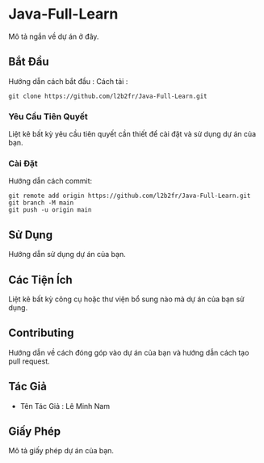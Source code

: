 # Java-Full-Learn

Mô tả ngắn về dự án ở đây.

## Bắt Đầu

Hướng dẫn cách bắt đầu :
Cách tải :
```
git clone https://github.com/l2b2fr/Java-Full-Learn.git
```
### Yêu Cầu Tiên Quyết

Liệt kê bất kỳ yêu cầu tiên quyết cần thiết để cài đặt và sử dụng dự án của bạn.

### Cài Đặt

Hướng dẫn cách commit:

```
git remote add origin https://github.com/l2b2fr/Java-Full-Learn.git
git branch -M main
git push -u origin main
```

## Sử Dụng

Hướng dẫn sử dụng dự án của bạn.

## Các Tiện Ích

Liệt kê bất kỳ công cụ hoặc thư viện bổ sung nào mà dự án của bạn sử dụng.

## Contributing

Hướng dẫn về cách đóng góp vào dự án của bạn và hướng dẫn cách tạo pull request.

## Tác Giả

- Tên Tác Giả : Lê Minh Nam

## Giấy Phép

Mô tả giấy phép dự án của bạn.

